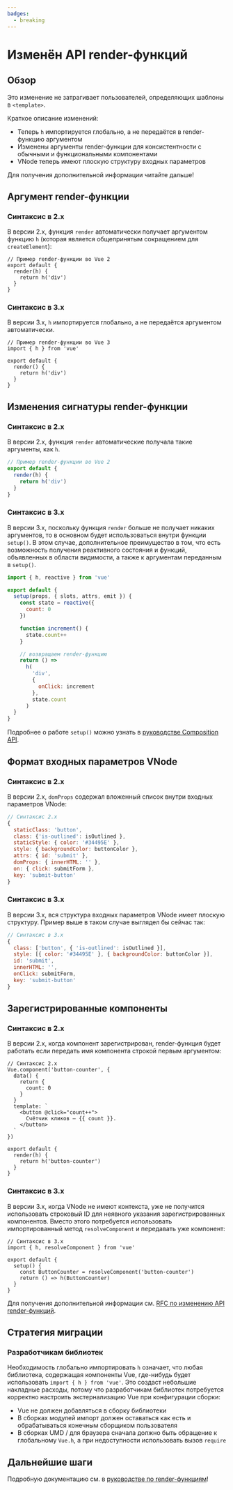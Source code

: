 ```yaml
---
badges:
  - breaking
---
```


# Изменён API render-функций <MigrationBadges :badges="$frontmatter.badges" />

## Обзор

Это изменение не затрагивает пользователей, определяющих шаблоны в `<template>`.

Краткое описание изменений:

- Теперь `h` импортируется глобально, а не передаётся в render-функцию аргументом
- Изменены аргументы render-функции для консистентности с обычными и функциональными компонентами
- VNode теперь имеют плоскую структуру входных параметров

Для получения дополнительной информации читайте дальше!

## Аргумент render-функции

### Синтаксис в 2.x

В версии 2.x, функция `render` автоматически получает аргументом функцию `h` (которая является общепринятым сокращением для `createElement`):

```js{3}
// Пример render-функции во Vue 2
export default {
  render(h) {
    return h('div')
  }
}
```

### Синтаксис в 3.x

В версии 3.x, `h` импортируется глобально, а не передаётся аргументом автоматически.

```js{2,5}
// Пример render-функции во Vue 3
import { h } from 'vue'

export default {
  render() {
    return h('div')
  }
}
```

## Изменения сигнатуры render-функции

### Синтаксис в 2.x

В версии 2.x, функция `render` автоматические получала такие аргументы, как `h`.

```js
// Пример render-функции во Vue 2
export default {
  render(h) {
    return h('div')
  }
}
```

### Синтаксис в 3.x

В версии 3.x, поскольку функция `render` больше не получает никаких аргументов, то в основном будет использоваться внутри функции `setup()`. В этом случае, дополнительное преимущество в том, что есть возможность получения реактивного состояния и функций, объявленных в области видимости, а также к аргументам переданным в `setup()`.

```js
import { h, reactive } from 'vue'

export default {
  setup(props, { slots, attrs, emit }) {
    const state = reactive({
      count: 0
    })

    function increment() {
      state.count++
    }

    // возвращаем render-функцию
    return () =>
      h(
        'div',
        {
          onClick: increment
        },
        state.count
      )
  }
}
```

Подробнее о работе `setup()` можно узнать в [руководстве Composition API](../composition-api-introduction.md).

## Формат входных параметров VNode

### Синтаксис в 2.x

В версии 2.x, `domProps` содержал вложенный список внутри входных параметров VNode:

```js
// Синтаксис 2.x
{
  staticClass: 'button',
  class: {'is-outlined': isOutlined },
  staticStyle: { color: '#34495E' },
  style: { backgroundColor: buttonColor },
  attrs: { id: 'submit' },
  domProps: { innerHTML: '' },
  on: { click: submitForm },
  key: 'submit-button'
}
```

### Синтаксис в 3.x

В версии 3.x, вся структура входных параметров VNode имеет плоскую структуру. Пример выше в таком случае выглядел бы сейчас так:

```js
// Синтаксис в 3.x
{
  class: ['button', { 'is-outlined': isOutlined }],
  style: [{ color: '#34495E' }, { backgroundColor: buttonColor }],
  id: 'submit',
  innerHTML: '',
  onClick: submitForm,
  key: 'submit-button'
}
```

## Зарегистрированные компоненты

### Синтаксис в 2.x

В версии 2.x, когда компонент зарегистрирован, render-функция будет работать если передать имя компонента строкой первым аргументом:

```js{2,17}
// Синтаксис 2.x
Vue.component('button-counter', {
  data() {
    return {
      count: 0
    }
  }
  template: `
    <button @click="count++">
      Счётчик кликов — {{ count }}.
    </button>
  `
})

export default {
  render(h) {
    return h('button-counter')
  }
}
```

### Синтаксис в 3.x

В версии 3.x, когда VNode не имеют контекста, уже не получится использовать строковый ID для неявного указания зарегистрированных компонентов. Вместо этого потребуется использовать импортированный метод `resolveComponent` и передавать уже компонент:

```js{2,6,7}
// Синтаксис в 3.x
import { h, resolveComponent } from 'vue'

export default {
  setup() {
    const ButtonCounter = resolveComponent('button-counter')
    return () => h(ButtonCounter)
  }
}
```

Для получения дополнительной информации см. [RFC по изменению API render-функций](https://github.com/vuejs/rfcs/blob/master/active-rfcs/0008-render-function-api-change.md#context-free-vnodes).

## Стратегия миграции

### Разработчикам библиотек

Необходимость глобально импортировать `h` означает, что любая библиотека, содержащая компоненты Vue, где-нибудь будет использовать `import { h } from 'vue'`. Это создаст небольшие накладные расходы, потому что разработчикам библиотек потребуется корректно настроить экстернализацию Vue при конфигурации сборки:

- Vue не должен добавляться в сборку библиотеки
- В сборках модулей импорт должен оставаться как есть и обрабатываться конечным сборщиком пользователя
- В сборках UMD / для браузера сначала должно быть обращение к глобальному `Vue.h`, а при недоступности использовать вызов `require`

## Дальнейшие шаги

Подробную документацию см. в [руководстве по render-функциям](../render-function.md)!
